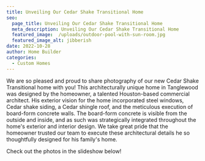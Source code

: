 ```yaml
---
title: Unveiling Our Cedar Shake Transitional Home
seo:
  page_title: Unveiling Our Cedar Shake Transitional Home
  meta_description: Unveiling Our Cedar Shake Transitional Home
  featured_image:  /uploads/outdoor-pool-with-sun-room.jpg
  featured_image_alt: jibberish
date: 2022-10-28
author: Home Builder
categories:
  - Custom Homes
---
```


We are so pleased and proud to share photography of our new Cedar Shake Transitional home with you! This architecturally unique home in Tanglewood was designed by the homeowner, a talented Houston-based commercial architect. His exterior vision for the home incorporated steel windows, Cedar shake siding, a Cedar shingle roof, and the meticulous execution of board-form concrete walls. The board-form concrete is visible from the outside and inside, and as such was strategically integrated throughout the home's exterior and interior design. We take great pride that the homeowner trusted our team to execute these architectural details he so thoughtfully designed for his family's home. 

Check out the photos in the slideshow below!